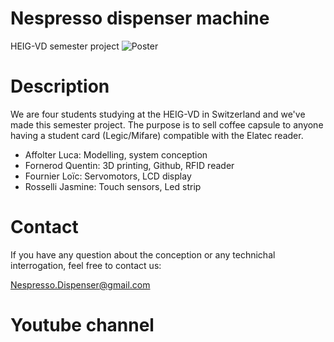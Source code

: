 # Nespresso dispenser machine
HEIG-VD semester project
![Poster](https://user-images.githubusercontent.com/66368312/85232600-5fe40480-b400-11ea-8c62-78fc33257134.jpg)

# Description
We are four students studying at the HEIG-VD in Switzerland and we've made this semester project. The purpose is to sell coffee capsule to anyone having a student card (Legic/Mifare) compatible with the Elatec reader.

- Affolter Luca: Modelling, system conception
- Fornerod Quentin: 3D printing, Github, RFID reader
- Fournier Loïc: Servomotors, LCD display
- Rosselli Jasmine: Touch sensors, Led strip

# Contact
If you have any question about the conception or any technichal interrogation, feel free to contact us:

Nespresso.Dispenser@gmail.com

# Youtube channel

